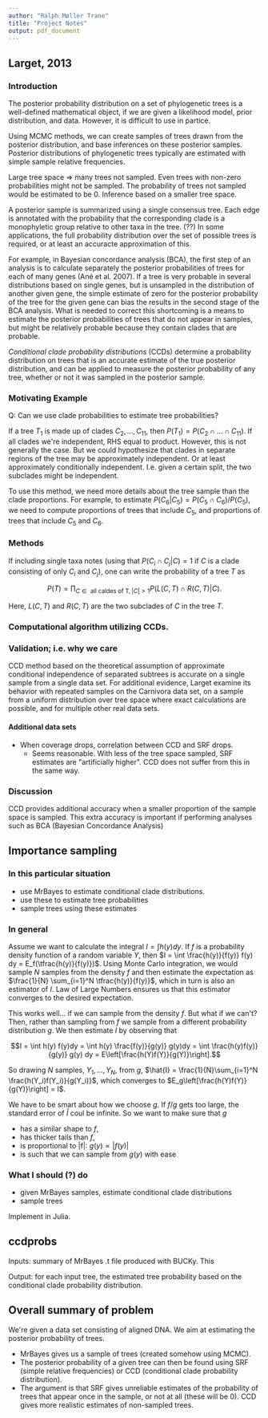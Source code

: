 ```yaml
---
author: "Ralph Møller Trane"
title: "Project Notes"
output: pdf_document
---
```


## Larget, 2013

### Introduction
The posterior probability distribution on a set of phylogenetic trees is a well-defined mathematical object, if we are given a likelihood model, prior distribution, and data. However, it is difficult to use in partice.

Using MCMC methods, we can create samples of trees drawn from the posterior distribution, and base inferences on these posterior samples. Posterior distributions of phylogenetic trees typically are estimated with simple sample relative frequencies.

Large tree space $\Rightarrow$ many trees not sampled. Even trees with non-zero probabilities might not be sampled. The probability of trees not sampled would be estimated to be $0$. Inference based on a smaller tree space.

A posterior sample is summarized using a single consensus tree. Each edge is annotated with the probability that the corresponding clade is a monophyletic group relative to other taxa in the tree. (??) In some applications, the full probability distribution over the set of possible trees is required, or at least an accuracte approximation of this.

For example, in Bayesian concordance analysis (BCA), the first step of an analysis is to calculate separately the posterior probabilities of trees for each of many genes (Ané et al. 2007). If a tree is very probable in several distributions based on single genes, but is unsampled in the distribution of another given gene, the simple estimate of zero for the posterior probability of the tree for the given gene can bias the results in the second stage of the BCA analysis. What is needed to correct this shortcoming is a means to estimate the posterior probabilities of trees that do not appear in samples, but might be relatively probable because they contain clades that are probable.

*Conditional clade probability distributions* (CCDs) determine a probability distribution on trees that is an accurate estimate of the true posterior distribution, and can be applied to measure the posterior probability of any tree, whether or not it was sampled in the posterior sample.

### Motivating Example

Q: Can we use clade probabilities to estimate tree probabilities?

If a tree $T_1$ is made up of clades $C_2, \ldots, C_11$, then $P(T_1) = P(C_2 \cap \dots \cap C_11)$. If all clades we're independent, RHS equal to product. However, this is not generally the case. But we could hypothesize that clades in separate regions of the tree may be approximately independent. Or at least approximately conditionally independent. I.e. given a certain split, the two subclades might be independent.

To use this method, we need more details about the tree sample than the clade proportions. For example, to estimate $P(C_6 | C_5) = P(C_5 \cap C_6)/P(C_5)$, we need to compute proportions of trees that include $C_5$, and proportions of trees that include $C_5$ and $C_6$.

### Methods

If including single taxa notes (using that $P(C_i \cap C_j | C) = 1$ if $C$ is a clade consisting of only $C_i$ and $C_j$), one can write the probability of a tree $T$ as

$$ P(T) = \prod_{C \in \text{ all caldes of T}, |C| > 1} P(L(C,T) \cap R(C,T) | C).\label{eq:ccd}$$

Here, $L(C,T)$ and $R(C,T)$ are the two subclades of $C$ in the tree $T$.

### Computational algorithm utilizing CCDs.

### Validation; i.e. why we care

CCD method based on the theoretical assumption of approximate conditional independence of separated subtrees is accurate on a single sample from a single data set. For additional evidence, Larget examine its behavior with repeated samples on the Carnivora data set, on a sample from a uniform distribution over tree space where exact calculations are possible, and for multiple other real data sets.

#### Additional data sets

- When coverage drops, correlation between CCD and SRF drops.
    * Seems reasonable. With less of the tree space sampled, SRF estimates are "artificially higher". CCD does not suffer from this in the same way.

### Discussion

CCD provides additional accuracy when a smaller proportion of the sample space is sampled. This extra accuracy is important if performing analyses such as BCA (Bayesian Concordance Analysis)

## Importance sampling

### In this particular situation

- use MrBayes to estimate conditional clade distributions.
- use these to estimate tree probabilities
- sample trees using these estimates

### In general

Assume we want to calculate the integral $I = \int h(y) dy$. If $f$ is a probability density function of a random variable $Y$, then $I = \int \frac{h(y)}{f(y)} f(y) dy = E_f(\tfrac{h(y)}{f(y)})$. Using Monte Carlo integration, we would sample $N$ samples from the density $f$ and then estimate the expectation as $\frac{1}{N} \sum_{i=1}^N \tfrac{h(y)}{f(y)}$, which in turn is also an estimator of $I$. Law of Large Numbers ensures us that this estimator converges to the desired expectation.

This works well... if we can sample from the density $f$. But what if we can't? Then, rather than sampling from $f$ we sample from a different probability distribution $g$. We then estimate $I$ by observing that

$$I = \int h(y) f(y)dy = \int h(y) \frac{f(y)}{g(y)} g(y)dy = \int \frac{h(y)f(y)}{g(y)} g(y) dy = E\left[\frac{h(Y)f(Y)}{g(Y)}\right].$$

So drawing $N$ samples, $Y_1, \ldots, Y_N$, from $g$, $\hat{I} = \frac{1}{N}\sum_{i=1}^N \frac{h(Y_i)f(Y_i)}{g(Y_i)}$, which converges to $E_g\left[\frac{h(Y)f(Y)}{g(Y)}\right] = I$.

We have to be smart about how we choose $g$. If $f/g$ gets too large, the standard error of $\hat{I}$ coul be infinite. So we want to make sure that $g$

* has a similar shape to $f$,
* has thicker tails than $f$,
* is proportional to $|$f|: $g(y) \propto |f(y)|$
* is such that we can sample from $g(y)$ with ease



### What I should (?) do


- given MrBayes samples, estimate conditional clade distributions
- sample trees

Implement in Julia.

## ccdprobs

Inputs: summary of MrBayes .t file produced with BUCKy. This

Output: for each input tree, the estimated tree probability based on the conditional clade probability distribution.


## Overall summary of problem

We're given a data set consisting of aligned DNA. We aim at estimating the posterior probability of trees.

- MrBayes gives us a sample of trees (created somehow using MCMC).
- The posterior probability of a given tree can then be found using SRF (simple relative frequencies) or CCD (conditional clade probability distribution).
- The argument is that SRF gives unreliable estimates of the probability of trees that appear once in the sample, or not at all (these will be $0$). CCD gives more realistic estimates of non-sampled trees.
